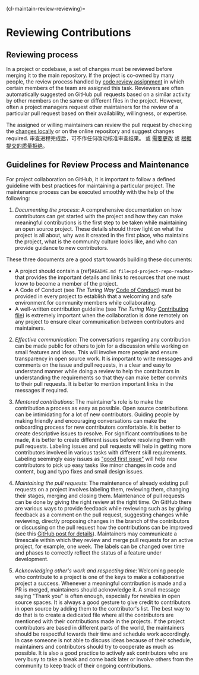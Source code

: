 (cl-maintain-review-reviewing)=
# Reviewing Contributions

## Reviewing process
In a project or codebase, a set of changes must be reviewed before merging it to the main repository. If the project is co-owned by many people, the review process handled by [code review assignment](https://help.github.com/en/github/setting-up-and-managing-organizations-and-teams/managing-code-review-assignment-for-your-team) in which certain members of the team are assigned this task. Reviewers are often automatically suggested on GitHub pull requests based on a similar activity by other members on the same or different files in the project. However, often a project managers request other maintainers for the review of a particular pull request based on their availability, willingness, or expertise.

The assigned or willing maintainers can review the pull request by checking the [changes locally](https://help.github.com/en/github/collaborating-with-issues-and-pull-requests/checking-out-pull-requests-locally) or on the online repository and suggest changes required. 审查进程完成后，可不作任何改动核准审查结果。 或 [需要更改](https://help.github.com/en/github/collaborating-with-issues-and-pull-requests/approving-a-pull-request-with-required-reviews) 或 [根据提交的质量拒绝](https://help.github.com/en/github/collaborating-with-issues-and-pull-requests/dismissing-a-pull-request-review)。

## Guidelines for Review Process and Maintenance
For project collaboration on GitHub, it is important to follow a defined guideline with best practices for maintaining a particular project. The maintenance process can be executed smoothly with the help of the following:

1. *Documenting the process*: A comprehensive documentation on how contributors can get started with the project and how they can make meaningful contributions is the first step to be taken while maintaining an open source project. These details should throw light on what the project is all about, why was it created in the first place, who maintains the project, what is the community culture looks like, and who can provide guidance to new contributors.

These three documents are a good start towards building these documents:
- A project should contain a {ref}`README.md file<pd-project-repo-readme>` that provides the important details and links to resources that one must know to become a member of the project.
- A Code of Conduct (see _The Turing Way_ [Code of Conduct](https://github.com/alan-turing-institute/the-turing-way/blob/main/CODE_OF_CONDUCT.md)) must be provided in every project to establish that a welcoming and safe environment for community members while collaborating.
- A well-written contribution guideline (see _The Turing Way_ [Contributing file](https://github.com/alan-turing-institute/the-turing-way/blob/main/CONTRIBUTING.md)) is extremely important when the collaboration is done remotely on any project to ensure clear communication between contributors and maintainers.

2. *Effective communication*: The conversations regarding any contribution can be made public for others to join for a discussion while working on small features and ideas. This will involve more people and ensure transparency in open source work. It is important to write messages and comments on the issue and pull requests, in a clear and easy to understand manner while doing a review to help the contributors in understanding the requirements so that they can make better commits to their pull requests. It is better to mention important links in the messages if required.

3. *Mentored contributions*: The maintainer's role is to make the contribution a process as easy as possible. Open source contributions can be intimidating for a lot of new contributors. Guiding people by making friendly and encouraging conversations can make the onboarding process for new contributors comfortable. It is better to create descriptive issues to resolve. For significant contributions to be made, it is better to create different issues before resolving them with pull requests. Labeling issues and pull requests will help in getting more contributors involved in various tasks with different skill requirements. Labeling seemingly easy issues as ["good first issue"](https://help.github.com/en/github/building-a-strong-community/encouraging-helpful-contributions-to-your-project-with-labels) will help new contributors to pick up easy tasks like minor changes in code and content, bug and typo fixes and small design issues.

4. *Maintaining the pull requests*: The maintenance of already existing pull requests on a project involves labeling them, reviewing them, changing their stages, merging and closing them. Maintenance of pull requests can be done by giving the right review at the right time. On GitHub there are various ways to provide feedback while reviewing such as by giving feedback as a comment on the pull request, suggesting changes while reviewing, directly proposing changes in the branch of the contributors or discussing on the pull request how the contributions can be improved (see this [GitHub post for details](https://help.github.com/en/github/collaborating-with-issues-and-pull-requests/about-pull-request-reviews)). Maintainers may communicate a timescale within which they review and merge pull requests for an active project, for example, one week. The labels can be changed over time and phases to correctly reflect the status of a feature under development.

5. *Acknowledging other's work and respecting time*: Welcoming people who contribute to a project is one of the keys to make a collaborative project a success. Whenever a meaningful contribution is made and a PR is merged, maintainers should acknowledge it. A small message saying "Thank you" is often enough, especially for newbies in open source spaces. It is always a good gesture to give credit to contributors in open source by adding them to the contributor's list. The best way to do that is to create a dedicated file where all the contributors are mentioned with their contributions made in the projects. If the project contributors are based in different parts of the world, the maintainers should be respectful towards their time and schedule work accordingly. In case someone is not able to discuss ideas because of their schedule, maintainers and contributors should try to cooperate as much as possible. It is also a good practice to actively ask contributors who are very busy to take a break and come back later or involve others from the community to keep track of their ongoing contributions.

